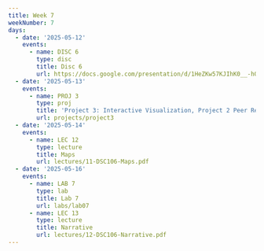 ```yaml
---
title: Week 7
weekNumber: 7
days:
  - date: '2025-05-12'
    events:
      - name: DISC 6
        type: disc
        title: Disc 6
        url: https://docs.google.com/presentation/d/1HeZKw57KJIhK0__-hOw4it8cnWcoGmFd5YL-wVDsr2Y/edit?usp=sharing
  - date: '2025-05-13'
    events:
      - name: PROJ 3
        type: proj
        title: 'Project 3: Interactive Visualization, Project 2 Peer Review'
        url: projects/project3
  - date: '2025-05-14'
    events:
      - name: LEC 12
        type: lecture
        title: Maps
        url: lectures/11-DSC106-Maps.pdf
  - date: '2025-05-16'
    events:
      - name: LAB 7
        type: lab
        title: Lab 7
        url: labs/lab07
      - name: LEC 13
        type: lecture
        title: Narrative
        url: lectures/12-DSC106-Narrative.pdf
---
```

